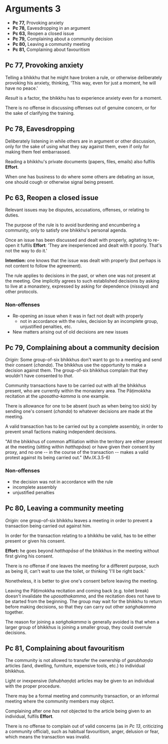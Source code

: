 # Arguments 3

-   **Pc 77,** Provoking anxiety
-   **Pc 78,** Eavesdropping in an argument
-   **Pc 63,** Reopen a closed issue
-   **Pc 79,** Complaining about a community decision
-   **Pc 80,** Leaving a community meeting
-   **Pc 81,** Complaining about favouritism

## Pc 77, Provoking anxiety

Telling a bhikkhu that he might have broken a rule, or otherwise deliberately
provoking his anxiety, thinking, 'This way, even for just a moment, he will have
no peace.'

*Result* is a factor, the bhikkhu has to experience anxiety even for a moment.

There is no offense in discussing offenses out of genuine concern, or for the
sake of clarifying the training.

## Pc 78, Eavesdropping

Deliberately listening in while others are in argument or other discussion, only
for the sake of using what they say against them, even if only for making them
feel embarrassed.

Reading a bhikkhu's private documents (papers, files, emails) also fulfils **Effort**.

When one has business to do where some others are debating an issue, one should
cough or otherwise signal being present.

## Pc 63, Reopen a closed issue

Relevant issues may be disputes, accusations, offenses, or relating to duties.

The purpose of the rule is to avoid burdening and encumbering a community, only
to satisfy one bhikkhu's personal agenda.

Once an issue has been discussed and dealt with properly, agitating to re-open
it fulfils **Effort**: 'They are inexperienced and dealt with it poorly. That's
not the way to do it.'

**Intention:** one knows that the issue was dealt with properly (but perhaps is
not content to follow the agreement).

The rule applies to decisions in the past, or when one was not present at the
meeting. One implicitly agrees to such established decisions by asking to live
at a monastery, expressed by asking for dependence (*nissaya*) and other protocols.

### Non-offenses

- Re-opening an issue when it was in fact not dealt with properly
  - not in accordance with the rules, decision by an incomplete group,
    unjustified penalties, etc.
- New matters arising out of old decisions are new issues

## Pc 79, Complaining about a community decision

*Origin:* Some group-of-six bhikkhus don't want to go to a meeting and send
their consent (*chanda*). The bhikkhus use the opportunity to make a decision
against them. The group-of-six bhikkhus complain that they wouldn't have
consented to *that*.

Community transactions have to be carried out with all the bhikkhus present, who
are currently within the monastery area. The Pāṭimokkha recitation at the
*uposatha-kamma* is one example.

There is allowance for one to be absent (such as when being too sick) by sending
one's consent (*chanda*) to whatever decisions are made at the meeting.

A valid transaction has to be carried out by a complete assembly, in order to
prevent small factions making independent decisions.

"All the bhikkhus of common affiliation within the territory are either present
at the meeting (sitting within *hatthapāsa*) or have given their consent by
proxy, and no one -- in the course of the transaction -- makes a valid protest
against its being carried out." (Mv.IX.3.5-6)

### Non-offenses

- the decision was not in accordance with the rule
- incomplete assembly
- unjustified penalties

## Pc 80, Leaving a community meeting

*Origin:* one group-of-six bhikkhu leaves a meeting in order to prevent a
transaction being carried out against him.

In order for the transaction relating to a bhikkhu be valid, has to be either
present or given his consent.

**Effort:** he goes beyond *hatthapāsa* of the bhikkhus in the meeting without
first giving his consent.

There is no offense if one leaves the meeting for a different purpose, such as
being ill, can't wait to use the toilet, or thinking 'I'll be right back.'

Nonetheless, it is better to give one's consent before leaving the meeting.

Leaving the Pāṭimokkha recitation and coming back (e.g. toilet break) doesn't
invalidate the *uposathakamma*, and the recitation does not have to be started
from the beginning. The group may wait for the bhikkhu to return before making
decisions, so that they can carry out other *saṅghakamma* together.

The reason for joining a *saṅghakamma* is generally avoided is that when a
larger group of bhikkhus is joining a smaller group, they could overrule
decisions.

<!-- latex
\clearpage
-->

## Pc 81, Complaining about favouritism

The community is not allowed to transfer the ownership of *garubhaṇḍa* articles
(land, dwelling, furniture, expensive tools, etc.) to individual bhikkhus.

Light or inexpensive (*lahubhaṇḍa*) articles may be given to an individual with
the proper procedure.

There may be a formal meeting and community transaction, or an informal meeting
where the community members may object.

Complaining after one *has not* objected to the article being given to an
individual, fulfils **Effort**.

There is no offense to complain out of valid concerns (as in *Pc 13*,
criticizing a community official), such as habitual favouritism, anger, delusion
or fear, which means the transaction was invalid.

